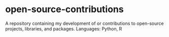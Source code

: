 # open-source-contributions
A repository containing my development of or contributions to open-source projects, libraries, and packages. Languages: Python, R
